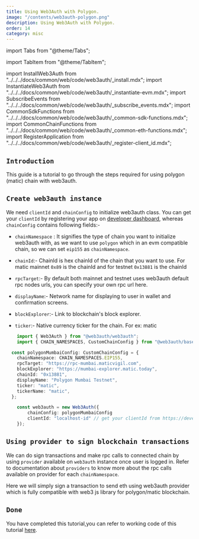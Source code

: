 ```yaml
---
title: Using Web3Auth with Polygon.
image: "/contents/web3auth-polygon.png"
description: Using Web3Auth with Polygon.
order: 14
category: misc
---
```


import Tabs from "@theme/Tabs";

import TabItem from "@theme/TabItem";

import InstallWeb3Auth from "../../../docs/common/web/code/web3auth/_install.mdx";
import InstantiateWeb3Auth from "../../../docs/common/web/code/web3auth/_instantiate-evm.mdx";
import SubscribeEvents from "../../../docs/common/web/code/web3auth/_subscribe_events.mdx";
import CommonSdkFunctions from "../../../docs/common/web/code/web3auth/_common-sdk-functions.mdx";
import CommonChainFunctions from "../../../docs/common/web/code/web3auth/_common-eth-functions.mdx";
import RegisterApplication from "../../../docs/common/web/code/web3auth/_register-client_id.mdx";

## `Introduction`

This guide is a tutorial to go through the steps required for using polygon (matic) chain with web3auth.

<RegisterApplication />

<InstallWeb3Auth />

## `Create web3auth instance`

We need `clientId` and `chainConfig` to initialize web3auth class. You can get your `clientId` by registering your app on
[developer dashboard](https://developer.web3auth.io), whereas `chainConfig` contains following fields:-

- `chainNamespace` : It signifies the type of chain you want to initialize web3auth with, as we want to use `polygon` which in an evm compatible
  chain, so we can set `eip155` as `chainNamespace`.

- `chainId`:- ChainId is hex chainId of the chain that you want to use. For matic mainnet `0x89` is the chainId and for testnet `0x13881` is the
  chainId

- `rpcTarget`:- By default both mainnet and testnet uses web3auth default rpc nodes urls, you can specify your own rpc url here.

- `displayName`:- Network name for displaying to user in wallet and confirmation screens.

- `blockExplorer`:- Link to blockchain's block explorer.

- `ticker`:- Native currency ticker for the chain. For ex: matic

```ts
    import { Web3Auth } from "@web3auth/web3auth";
    import { CHAIN_NAMESPACES, CustomChainConfig } from "@web3auth/base";

  const polygonMumbaiConfig: CustomChainConfig = {
    chainNamespace: CHAIN_NAMESPACES.EIP155,
    rpcTarget: "https://rpc-mumbai.maticvigil.com",
    blockExplorer: "https://mumbai-explorer.matic.today",
    chainId: "0x13881",
    displayName: "Polygon Mumbai Testnet",
    ticker: "matic",
    tickerName: "matic",
  };

    const web3auth = new Web3Auth({
        chainConfig: polygonMumbaiConfig
        clientId: "localhost-id" // get your clientId from https://developer.web3auth.io
    });

```

<SubscribeEvents />
<InstantiateWeb3Auth />

<CommonSdkFunctions />

## `Using provider to sign blockchain transactions`

We can do sign transactions and make rpc calls to connected chain by using `provider` available on `web3auth` instance once user is logged in. Refer
to documentation about `providers` to know more about the rpc calls available on provider for each `chainNamespace`.

Here we will simply sign a transaction to send eth using web3auth provider which is fully compatible with web3 js library for polygon/matic
blockchain.

<CommonChainFunctions />

## `Done`

You have completed this tutorial,you can refer to working code of this tutorial
[here](https://github.com/Web3Auth/Web3Auth/examples/vue-app/src/chains/matic.vue).

